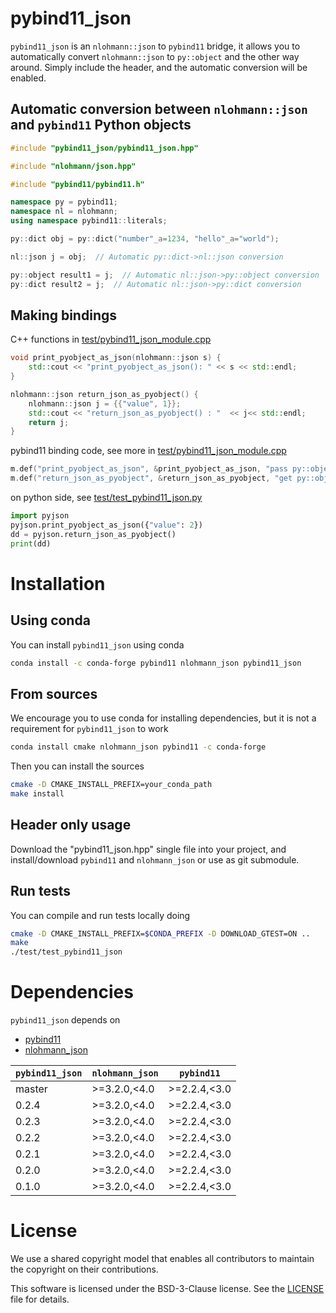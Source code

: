 # pybind11_json
`pybind11_json` is an `nlohmann::json` to `pybind11` bridge, it allows you to automatically convert `nlohmann::json` to `py::object` and the other way around. Simply include the header, and the automatic conversion will be enabled.

## Automatic conversion between `nlohmann::json` and `pybind11` Python objects

```cpp
#include "pybind11_json/pybind11_json.hpp"

#include "nlohmann/json.hpp"

#include "pybind11/pybind11.h"

namespace py = pybind11;
namespace nl = nlohmann;
using namespace pybind11::literals;

py::dict obj = py::dict("number"_a=1234, "hello"_a="world");

nl::json j = obj;  // Automatic py::dict->nl::json conversion

py::object result1 = j;  // Automatic nl::json->py::object conversion
py::dict result2 = j;  // Automatic nl::json->py::dict conversion
```

##  Making bindings

C++ functions in [test/pybind11_json_module.cpp](test/pybind11_json_module.cpp)

```cpp
void print_pyobject_as_json(nlohmann::json s) {
    std::cout << "print_pyobject_as_json(): " << s << std::endl;
}

nlohmann::json return_json_as_pyobject() {
    nlohmann::json j = {{"value", 1}};
    std::cout << "return_json_as_pyobject() : "  << j<< std::endl;
    return j;
}
```

pybind11 binding code, see more in [test/pybind11_json_module.cpp](test/pybind11_json_module.cpp)
```cpp
m.def("print_pyobject_as_json", &print_pyobject_as_json, "pass py::object to c++");
m.def("return_json_as_pyobject", &return_json_as_pyobject, "get py::object from c++");
```

on python side, see [test/test_pybind11_json.py](test/test_pybind11_json.py)
```python
import pyjson
pyjson.print_pyobject_as_json({"value": 2})
dd = pyjson.return_json_as_pyobject()
print(dd)
```

# Installation

## Using conda

You can install `pybind11_json` using conda

```bash
conda install -c conda-forge pybind11 nlohmann_json pybind11_json
```

## From sources

We encourage you to use conda for installing dependencies, but it is not a requirement for `pybind11_json` to work

```bash
conda install cmake nlohmann_json pybind11 -c conda-forge
```

Then you can install the sources

```bash
cmake -D CMAKE_INSTALL_PREFIX=your_conda_path
make install
```

## Header only usage
Download the "pybind11_json.hpp" single file into your project, and install/download `pybind11` and `nlohmann_json` or use as git submodule.


## Run tests

You can compile and run tests locally doing

```bash
cmake -D CMAKE_INSTALL_PREFIX=$CONDA_PREFIX -D DOWNLOAD_GTEST=ON ..
make
./test/test_pybind11_json
```

# Dependencies

``pybind11_json`` depends on

 - [pybind11](https://github.com/pybind/pybind11)
 - [nlohmann_json](https://github.com/nlohmann/json)


| `pybind11_json`| `nlohmann_json` | `pybind11`      |
|----------------|-----------------|-----------------|
|  master        | >=3.2.0,<4.0    | >=2.2.4,<3.0    |
|  0.2.4         | >=3.2.0,<4.0    | >=2.2.4,<3.0    |
|  0.2.3         | >=3.2.0,<4.0    | >=2.2.4,<3.0    |
|  0.2.2         | >=3.2.0,<4.0    | >=2.2.4,<3.0    |
|  0.2.1         | >=3.2.0,<4.0    | >=2.2.4,<3.0    |
|  0.2.0         | >=3.2.0,<4.0    | >=2.2.4,<3.0    |
|  0.1.0         | >=3.2.0,<4.0    | >=2.2.4,<3.0    |


# License

We use a shared copyright model that enables all contributors to maintain the
copyright on their contributions.

This software is licensed under the BSD-3-Clause license. See the [LICENSE](LICENSE) file for details.
